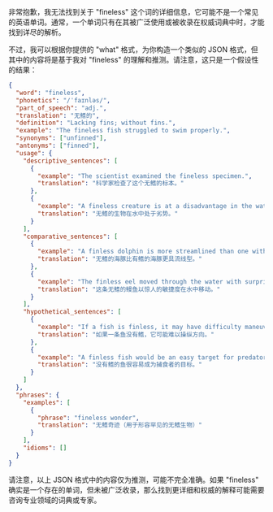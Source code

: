 非常抱歉，我无法找到关于 "fineless" 这个词的详细信息，它可能不是一个常见的英语单词。通常，一个单词只有在其被广泛使用或被收录在权威词典中时，才能找到详尽的解析。

不过，我可以根据你提供的 "what" 格式，为你构造一个类似的 JSON 格式，但其中的内容将是基于我对 "fineless" 的理解和推测。请注意，这只是一个假设性的结果：

```json
{
  "word": "fineless",
  "phonetics": "/ˈfaɪnləs/",
  "part_of_speech": "adj.",
  "translation": "无鳍的",
  "definition": "Lacking fins; without fins.",
  "example": "The fineless fish struggled to swim properly.",
  "synonyms": ["unfinned"],
  "antonyms": ["finned"],
  "usage": {
    "descriptive_sentences": [
      {
        "example": "The scientist examined the fineless specimen.",
        "translation": "科学家检查了这个无鳍的标本。"
      },
      {
        "example": "A fineless creature is at a disadvantage in the water.",
        "translation": "无鳍的生物在水中处于劣势。"
      }
    ],
    "comparative_sentences": [
      {
        "example": "A finless dolphin is more streamlined than one with fins.",
        "translation": "无鳍的海豚比有鳍的海豚更具流线型。"
      },
      {
        "example": "The finless eel moved through the water with surprising agility.",
        "translation": "这条无鳍的鳗鱼以惊人的敏捷度在水中移动。"
      }
    ],
    "hypothetical_sentences": [
      {
        "example": "If a fish is finless, it may have difficulty maneuvering.",
        "translation": "如果一条鱼没有鳍，它可能难以操纵方向。"
      },
      {
        "example": "A finless fish would be an easy target for predators.",
        "translation": "没有鳍的鱼很容易成为捕食者的目标。"
      }
    ]
  },
  "phrases": {
    "examples": [
      {
        "phrase": "fineless wonder",
        "translation": "无鳍奇迹（用于形容罕见的无鳍生物）"
      }
    ],
    "idioms": []
  }
}
```

请注意，以上 JSON 格式中的内容仅为推测，可能不完全准确。如果 "fineless" 确实是一个存在的单词，但未被广泛收录，那么找到更详细和权威的解释可能需要咨询专业领域的词典或专家。
 